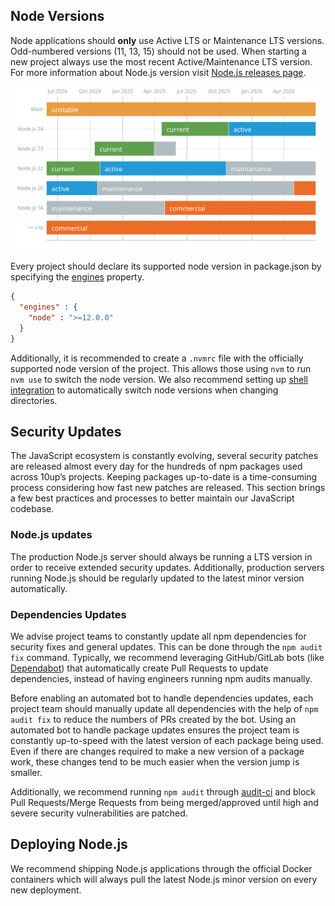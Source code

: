 ## Node Versions

Node applications should **only** use Active LTS or Maintenance LTS versions. Odd-numbered versions (11, 13, 15) should not be used.  When starting a new project always use the most recent Active/Maintenance LTS version. For more information about Node.js version visit [Node.js releases page](https://nodejs.org/en/about/releases/).

![Node.js releases](https://raw.githubusercontent.com/nodejs/Release/master/schedule.svg?sanitize=true)


Every project should declare its supported node version in package.json by specifying the [engines](https://docs.npmjs.com/files/package.json#engines) property.

```json
{ 
  "engines" : {
    "node" : ">=12.0.0"
  }
}
```

Additionally, it is recommended to create a `.nvmrc` file with the officially supported node version of the project. This allows those using `nvm` to run `nvm use` to switch the node version. We also recommend setting up [shell integration](https://github.com/nvm-sh/nvm#deeper-shell-integration) to automatically switch node versions when changing directories.

## Security Updates

The JavaScript ecosystem is constantly evolving, several security patches are released almost every day for the hundreds of npm packages used across 10up’s projects. Keeping packages up-to-date is a time-consuming process considering how fast new patches are released. This section brings a few  best practices and processes to better maintain our JavaScript codebase.

### Node.js updates

The production Node.js server should always be running a LTS version in order to receive extended security updates. Additionally, production servers running Node.js should be regularly updated to the latest minor version automatically.

### Dependencies Updates

We advise project teams to constantly update all npm dependencies for security fixes and general updates. This can be done through the `npm audit fix` command. Typically, we recommend leveraging GitHub/GitLab bots (like [Dependabot](https://github.com/dependabot)) that automatically create Pull Requests to update dependencies, instead of having engineers running npm audits manually.

Before enabling an automated bot to handle dependencies updates, each project team should manually update all dependencies with the help of `npm audit fix` to reduce the numbers of PRs created by the bot. Using an automated bot to handle package updates ensures the project team is constantly up-to-speed with the latest version of each package being used. Even if there are changes required to make a new version of a package work, these changes tend to be much easier when the version jump is smaller.

Additionally, we recommend running `npm audit` through [audit-ci](https://www.npmjs.com/package/audit-ci) and block Pull Requests/Merge Requests from being merged/approved until high and severe security vulnerabilities are patched.

## Deploying Node.js

We recommend shipping Node.js applications through the official Docker containers which will always pull the latest Node.js minor version on every new deployment.
